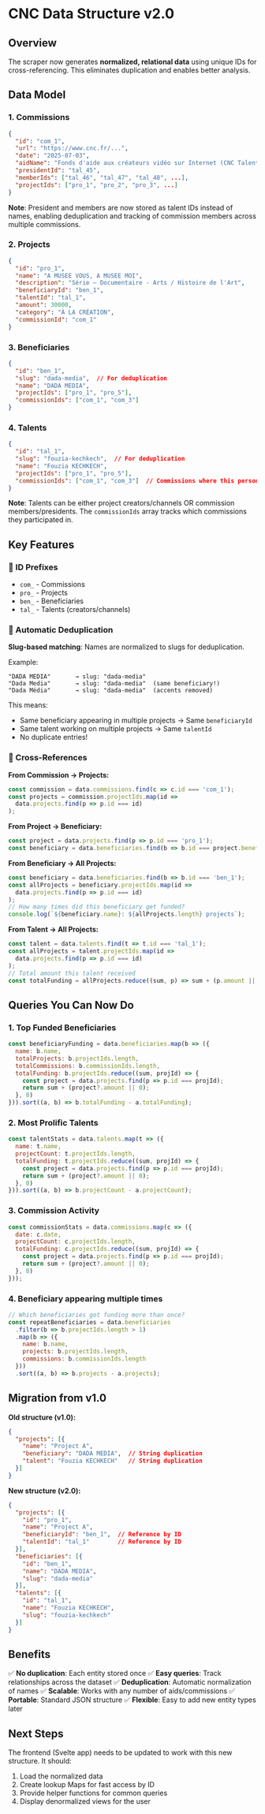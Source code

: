 # CNC Data Structure v2.0

## Overview

The scraper now generates **normalized, relational data** using unique IDs for cross-referencing. This eliminates duplication and enables better analysis.

## Data Model

### 1. Commissions
```json
{
  "id": "com_1",
  "url": "https://www.cnc.fr/...",
  "date": "2025-07-03",
  "aidName": "Fonds d'aide aux créateurs vidéo sur Internet (CNC Talent)",
  "presidentId": "tal_45",
  "memberIds": ["tal_46", "tal_47", "tal_48", ...],
  "projectIds": ["pro_1", "pro_2", "pro_3", ...]
}
```
**Note**: President and members are now stored as talent IDs instead of names, enabling deduplication and tracking of commission members across multiple commissions.

### 2. Projects
```json
{
  "id": "pro_1",
  "name": "A MUSEE VOUS, A MUSEE MOI",
  "description": "Série – Documentaire - Arts / Histoire de l'Art",
  "beneficiaryId": "ben_1",
  "talentId": "tal_1",
  "amount": 30000,
  "category": "À LA CRÉATION",
  "commissionId": "com_1"
}
```

### 3. Beneficiaries
```json
{
  "id": "ben_1",
  "slug": "dada-media",  // For deduplication
  "name": "DADA MEDIA",
  "projectIds": ["pro_1", "pro_5"],
  "commissionIds": ["com_1", "com_3"]
}
```

### 4. Talents
```json
{
  "id": "tal_1",
  "slug": "fouzia-kechkech",  // For deduplication
  "name": "Fouzia KECHKECH",
  "projectIds": ["pro_1", "pro_5"],
  "commissionIds": ["com_1", "com_3"]  // Commissions where this person is a member/president
}
```
**Note**: Talents can be either project creators/channels OR commission members/presidents. The `commissionIds` array tracks which commissions they participated in.

## Key Features

### 🔑 ID Prefixes
- `com_` - Commissions
- `pro_` - Projects
- `ben_` - Beneficiaries
- `tal_` - Talents (creators/channels)

### 🔄 Automatic Deduplication

**Slug-based matching**: Names are normalized to slugs for deduplication.

Example:
```
"DADA MEDIA"       → slug: "dada-media"
"Dada Media"       → slug: "dada-media"  (same beneficiary!)
"Dada Média"       → slug: "dada-media"  (accents removed)
```

This means:
- Same beneficiary appearing in multiple projects → Same `beneficiaryId`
- Same talent working on multiple projects → Same `talentId`
- No duplicate entries!

### 🔗 Cross-References

**From Commission → Projects:**
```javascript
const commission = data.commissions.find(c => c.id === 'com_1');
const projects = commission.projectIds.map(id =>
  data.projects.find(p => p.id === id)
);
```

**From Project → Beneficiary:**
```javascript
const project = data.projects.find(p => p.id === 'pro_1');
const beneficiary = data.beneficiaries.find(b => b.id === project.beneficiaryId);
```

**From Beneficiary → All Projects:**
```javascript
const beneficiary = data.beneficiaries.find(b => b.id === 'ben_1');
const allProjects = beneficiary.projectIds.map(id =>
  data.projects.find(p => p.id === id)
);
// How many times did this beneficiary get funded?
console.log(`${beneficiary.name}: ${allProjects.length} projects`);
```

**From Talent → All Projects:**
```javascript
const talent = data.talents.find(t => t.id === 'tal_1');
const allProjects = talent.projectIds.map(id =>
  data.projects.find(p => p.id === id)
);
// Total amount this talent received
const totalFunding = allProjects.reduce((sum, p) => sum + (p.amount || 0), 0);
```

## Queries You Can Now Do

### 1. Top Funded Beneficiaries
```javascript
const beneficiaryFunding = data.beneficiaries.map(b => ({
  name: b.name,
  totalProjects: b.projectIds.length,
  totalCommissions: b.commissionIds.length,
  totalFunding: b.projectIds.reduce((sum, projId) => {
    const project = data.projects.find(p => p.id === projId);
    return sum + (project?.amount || 0);
  }, 0)
})).sort((a, b) => b.totalFunding - a.totalFunding);
```

### 2. Most Prolific Talents
```javascript
const talentStats = data.talents.map(t => ({
  name: t.name,
  projectCount: t.projectIds.length,
  totalFunding: t.projectIds.reduce((sum, projId) => {
    const project = data.projects.find(p => p.id === projId);
    return sum + (project?.amount || 0);
  }, 0)
})).sort((a, b) => b.projectCount - a.projectCount);
```

### 3. Commission Activity
```javascript
const commissionStats = data.commissions.map(c => ({
  date: c.date,
  projectCount: c.projectIds.length,
  totalFunding: c.projectIds.reduce((sum, projId) => {
    const project = data.projects.find(p => p.id === projId);
    return sum + (project?.amount || 0);
  }, 0)
}));
```

### 4. Beneficiary appearing multiple times
```javascript
// Which beneficiaries got funding more than once?
const repeatBeneficiaries = data.beneficiaries
  .filter(b => b.projectIds.length > 1)
  .map(b => ({
    name: b.name,
    projects: b.projectIds.length,
    commissions: b.commissionIds.length
  }))
  .sort((a, b) => b.projects - a.projects);
```

## Migration from v1.0

**Old structure (v1.0):**
```json
{
  "projects": [{
    "name": "Project A",
    "beneficiary": "DADA MEDIA",  // String duplication
    "talent": "Fouzia KECHKECH"   // String duplication
  }]
}
```

**New structure (v2.0):**
```json
{
  "projects": [{
    "id": "pro_1",
    "name": "Project A",
    "beneficiaryId": "ben_1",  // Reference by ID
    "talentId": "tal_1"        // Reference by ID
  }],
  "beneficiaries": [{
    "id": "ben_1",
    "name": "DADA MEDIA",
    "slug": "dada-media"
  }],
  "talents": [{
    "id": "tal_1",
    "name": "Fouzia KECHKECH",
    "slug": "fouzia-kechkech"
  }]
}
```

## Benefits

✅ **No duplication**: Each entity stored once
✅ **Easy queries**: Track relationships across the dataset
✅ **Deduplication**: Automatic normalization of names
✅ **Scalable**: Works with any number of aids/commissions
✅ **Portable**: Standard JSON structure
✅ **Flexible**: Easy to add new entity types later

## Next Steps

The frontend (Svelte app) needs to be updated to work with this new structure. It should:
1. Load the normalized data
2. Create lookup Maps for fast access by ID
3. Provide helper functions for common queries
4. Display denormalized views for the user

